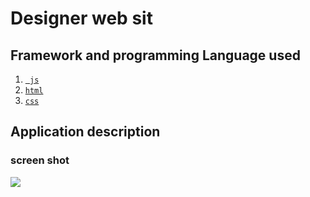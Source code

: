 
  
# Designer web sit
  
  

  
## Framework and programming Language used  
1. [` js`](https://www.javascript.com/) 
2.  [`html`](https://www.html.com)
3. [ `css` ](https://www.css.com/)
## Application description  
### screen shot  
![ ]( )
